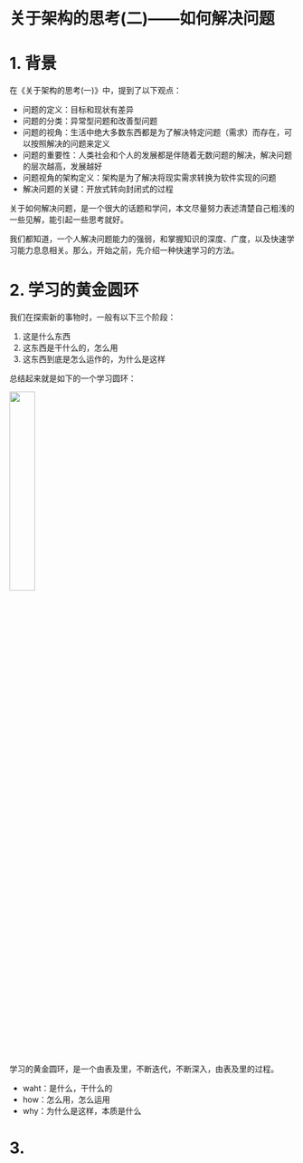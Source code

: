 **关于架构的思考(二)——如何解决问题**
=====


# 1. 背景

在《关于架构的思考(一)》中，提到了以下观点：

- 问题的定义：目标和现状有差异
- 问题的分类：异常型问题和改善型问题
- 问题的视角：生活中绝大多数东西都是为了解决特定问题（需求）而存在，可以按照解决的问题来定义
- 问题的重要性：人类社会和个人的发展都是伴随着无数问题的解决，解决问题的层次越高，发展越好
- 问题视角的架构定义：架构是为了解决将现实需求转换为软件实现的问题
- 解决问题的关键：开放式转向封闭式的过程

关于如何解决问题，是一个很大的话题和学问，本文尽量努力表述清楚自己粗浅的一些见解，能引起一些思考就好。

我们都知道，一个人解决问题能力的强弱，和掌握知识的深度、广度，以及快速学习能力息息相关。那么，开始之前，先介绍一种快速学习的方法。

# 2. 学习的黄金圆环

我们在探索新的事物时，一般有以下三个阶段：
1. 这是什么东西
2. 这东西是干什么的，怎么用
3. 这东西到底是怎么运作的，为什么是这样

总结起来就是如下的一个学习圆环：


<img src="http://img.blog.csdn.net/20170923173632436" width="30%" height="30%">


学习的黄金圆环，是一个由表及里，不断迭代，不断深入，由表及里的过程。
- waht：是什么，干什么的
- how：怎么用，怎么运用
- why：为什么是这样，本质是什么



# 3. 
